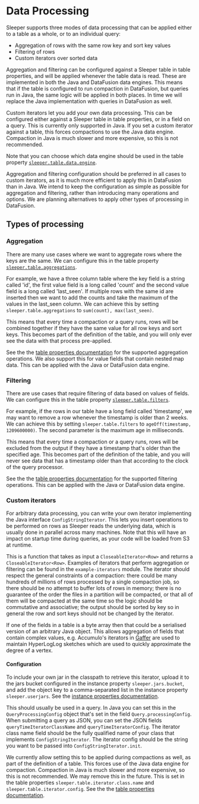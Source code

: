 Data Processing
===============

Sleeper supports three modes of data processing that can be applied either to a table as a whole, or to an individual
query:

- Aggregation of rows with the same row key and sort key values
- Filtering of rows
- Custom iterators over sorted data

Aggregation and filtering can be configured against a Sleeper table in table properties, and will be applied whenever
the table data is read. These are implemented in both the Java and DataFusion data engines. This means that if the table
is configured to run compaction in DataFusion, but queries run in Java, the same logic will be applied in both places.
In time we will replace the Java implementation with queries in DataFusion as well.

Custom iterators let you add your own data processing. This can be configured either against a Sleeper table in table
properties, or in a field on a query. This is currently only supported in Java. If you set a custom iterator against a
table, this forces compactions to use the Java data engine. Compaction in Java is much slower and more expensive, so
this is not recommended.

Note that you can choose which data engine should be used in the table property
[`sleeper.table.data.engine`](properties/table/data_definition.md).

Aggregation and filtering configuration should be preferred in all cases to custom iterators, as it is much more
efficient to apply this in DataFusion than in Java. We intend to keep the configuration as simple as possible for
aggregation and filtering, rather than introducing many operations and options. We are planning alternatives to apply
other types of processing in DataFusion.

## Types of processing

### Aggregation

There are many use cases where we want to aggregate rows where the keys are the same. We can configure this in the table
property [`sleeper.table.aggregations`](properties/table/data_definition.md).

For example, we have a three column table where the key field is a string called 'id', the first value field is a long
called 'count' and the second value field is a long called 'last_seen'. If multiple rows with the same id are inserted
then we want to add the counts and take the maximum of the values in the last_seen column. We can achieve this by
setting `sleeper.table.aggregations` to `sum(count), max(last_seen)`.

This means that every time a compaction or a query runs, rows will be combined together if they have the same value for
all row keys and sort keys. This becomes part of the definition of the table, and you will only ever see the data with
that process pre-applied.

See the the [table properties documentation](properties/table/data_definition.md) for the supported aggregation
operations. We also support this for value fields that contain nested map data. This can be applied with the Java or
DataFusion data engine.

### Filtering

There are use cases that require filtering of data based on values of fields. We can configure this in the table
property [`sleeper.table.filters`](properties/table/data_definition.md).

For example, if the rows in our table have a long field called 'timestamp', we may want to remove a row whenever the
timestamp is older than 2 weeks. We can achieve this by setting `sleeper.table.filters`
to `ageOff(timestamp, 1209600000)`. The second parameter is the maximum age in milliseconds.

This means that every time a compaction or a query runs, rows will be excluded from the output if they have a timestamp
that's older than the specified age. This becomes part of the definition of the table, and you will never see data that
has a timestamp older than that according to the clock of the query processor.

See the the [table properties documentation](properties/table/data_definition.md) for the supported filtering
operations. This can be applied with the Java or DataFusion data engine.

### Custom iterators

For arbitrary data processing, you can write your own iterator implementing the Java interface `ConfigStringIterator`.
This lets you insert operations to be performed on rows as Sleeper reads the underlying data, which is usually done in
parallel across many machines. Note that this will have an impact on startup time during queries, as your code will be
loaded from S3 at runtime.

This is a function that takes as input a `CloseableIterator<Row>` and returns a `CloseableIterator<Row>`. Examples of
iterators that perform aggregation or filtering can be found in the `example-iterators` module. The iterator should
respect the general constraints of a compaction: there could be many hundreds of millions of rows processed by a single
compaction job, so there should be no attempt to buffer lots of rows in memory; there is no guarantee of the order the
files in a partition will be compacted, or that all of them will be compacted at the same time so the logic should be
commutative and associative; the output should be sorted by key so in general the row and sort keys should not be
changed by the iterator.

If one of the fields in a table is a byte array then that could be a serialised version of an arbitrary Java object.
This allows aggregation of fields that contain complex values, e.g. Accumulo's iterators in
[Gaffer](https://github.com/gchq/Gaffer) are used to maintain HyperLogLog sketches which are used to quickly
approximate the degree of a vertex.

#### Configuration

To include your own jar in the classpath to retrieve this iterator, upload it to the jars bucket configured in the
instance property `sleeper.jars.bucket`, and add the object key to a comma-separated list in the instance property
`sleeper.userjars`. See the [instance properties documentation](properties/instance/user/common.md).

This should usually be used in a query. In Java you can set this in the `QueryProcessingConfig` object that's set in
the field `Query.processingConfig`. When submitting a query as JSON, you can set the JSON
fields `queryTimeIteratorClassName` and `queryTimeIteratorConfig`. The iterator class name field should be the fully
qualified name of your class that implements `ConfigStringIterator`. The iterator config should be the string you want
to be passed into `ConfigStringIterator.init`.

We currently allow setting this to be applied during compactions as well, as part of the definition of a table. This
forces use of the Java data engine for compaction. Compaction in Java is much slower and more expensive, so this is not
recommended. We may remove this in the future. This is set in the table properties `sleeper.table.iterator.class.name`
and `sleeper.table.iterator.config`. See the the [table properties documentation](properties/table/data_definition.md).
